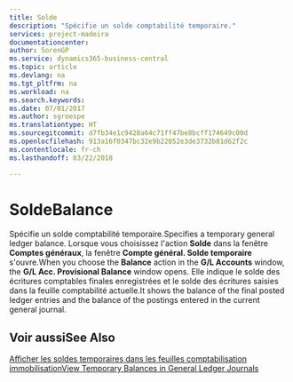 ```yaml
---
title: Solde
description: "Spécifie un solde comptabilité temporaire."
services: project-madeira
documentationcenter: 
author: SorenGP
ms.service: dynamics365-business-central
ms.topic: article
ms.devlang: na
ms.tgt_pltfrm: na
ms.workload: na
ms.search.keywords: 
ms.date: 07/01/2017
ms.author: sgroespe
ms.translationtype: HT
ms.sourcegitcommit: d7fb34e1c9428a64c71ff47be8bcff174649c00d
ms.openlocfilehash: 913a16f0347bc32e9b22052e3de3732b81d62f2c
ms.contentlocale: fr-ch
ms.lasthandoff: 03/22/2018

---
```

# <a name="balance"></a><span data-ttu-id="7badc-103">Solde</span><span class="sxs-lookup"><span data-stu-id="7badc-103">Balance</span></span>
<span data-ttu-id="7badc-104">Spécifie un solde comptabilité temporaire.</span><span class="sxs-lookup"><span data-stu-id="7badc-104">Specifies a temporary general ledger balance.</span></span> <span data-ttu-id="7badc-105">Lorsque vous choisissez l'action **Solde** dans la fenêtre **Comptes généraux**, la fenêtre **Compte général. Solde temporaire** s'ouvre.</span><span class="sxs-lookup"><span data-stu-id="7badc-105">When you choose the **Balance** action in the **G/L Accounts** window, the **G/L Acc. Provisional Balance** window opens.</span></span> <span data-ttu-id="7badc-106">Elle indique le solde des écritures comptables finales enregistrées et le solde des écritures saisies dans la feuille comptabilité actuelle.</span><span class="sxs-lookup"><span data-stu-id="7badc-106">It shows the balance of the final posted ledger entries and the balance of the postings entered in the current general journal.</span></span>  

## <a name="see-also"></a><span data-ttu-id="7badc-107">Voir aussi</span><span class="sxs-lookup"><span data-stu-id="7badc-107">See Also</span></span>  
 [<span data-ttu-id="7badc-108">Afficher les soldes temporaires dans les feuilles comptabilisation immobilisation</span><span class="sxs-lookup"><span data-stu-id="7badc-108">View Temporary Balances in General Ledger Journals</span></span>](how-to-view-temporary-balances-in-general-ledger-journals.md)

